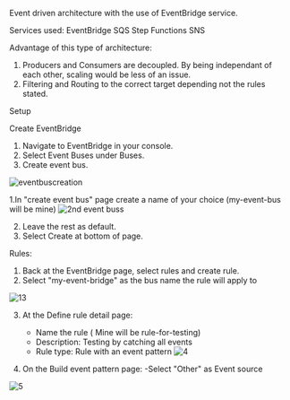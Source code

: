 Event driven architecture with the use of EventBridge service.

Services used:
EventBridge
SQS
Step Functions
SNS

Advantage of this type of architecture:
1. Producers and Consumers are decoupled. By being independant of each other, scaling would be less of an issue.
2. Filtering and Routing to the correct target depending not the rules stated.


Setup

Create EventBridge
1. Navigate to EventBridge in your console.
2. Select Event Buses under Buses.
3. Create event bus.

![eventbuscreation](https://github.com/user-attachments/assets/07c9ff5e-4221-425a-9640-da58000e96ba)

1.In "create event bus" page create a name of your choice (my-event-bus will be mine)
![2nd event buss](https://github.com/user-attachments/assets/8a3b71af-e23f-4670-aae0-c78a298790f4)

2. Leave the rest as default. 
3. Select Create at bottom of page.

Rules:
1. Back at the EventBridge page, select rules and create rule.
2. Select "my-event-bridge" as the bus name the rule will apply to

![13](https://github.com/user-attachments/assets/6f31e41b-74b7-40f8-9202-7d94e00ae509)

3. At the Define rule detail page:
   - Name the rule ( Mine will be rule-for-testing)
   - Description: Testing by catching all events
   - Rule type: Rule with an event pattern 
![4](https://github.com/user-attachments/assets/9fe4eb65-fb8f-4222-aa13-94477ded2cd1)

4. On the Build event pattern page:
   -Select "Other" as Event source

![5](https://github.com/user-attachments/assets/687b4440-34a0-4cee-8b9f-41489308c30d)





